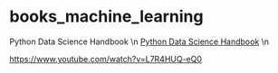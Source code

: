 # books_machine_learning

Python Data Science Handbook \n
[Python Data Science Handbook](https://github.com/jakevdp/PythonDataScienceHandbook) \n

https://www.youtube.com/watch?v=L7R4HUQ-eQ0
